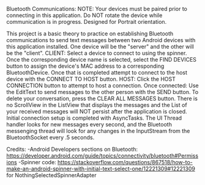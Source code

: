 Bluetooth Communications:
NOTE: Your devices must be paired prior to connecting in this application. Do NOT rotate the device while communication is in progress. Designed for Portrait orientation.

This project is a basic theory to practice on establishing Bluetooth communications to send text messages between two Android devices with this application installed. One device will be the "server" and the other will be the "client". 
CLIENT: Select a device to connect to using the spinner. Once the corresponding device name is selected, select the FIND DEVICES button to assign the device's MAC address to a corresponding BluetoothDevice. Once that is completed attempt to connect to the host device with the CONNECT TO HOST button.
HOST: Click the HOST CONNECTION button to attempt to host a connection.
Once connected: Use the EditText to send messages to the other person with the SEND button. To delete your conversation, press the CLEAR ALL MESSAGES button. There is no ScrollView in the ListView that displays the messages and the List<String> of your received messages will NOT persist after the application is closed.
Initial connection setup is completed with AsyncTasks. The UI Thread handler looks for new messages every second, and the Bluetooth messenging thread will look for any changes in the InputStream from the BluetoothSocket every .5 seconds.

Credits: 
-Android Developers sections on Bluetooth: https://developer.android.com/guide/topics/connectivity/bluetooth#Permissions
-Spinner code: https://stackoverflow.com/questions/867518/how-to-make-an-android-spinner-with-initial-text-select-one/12221309#12221309 for NothingSelectedSpinnerAdapter
